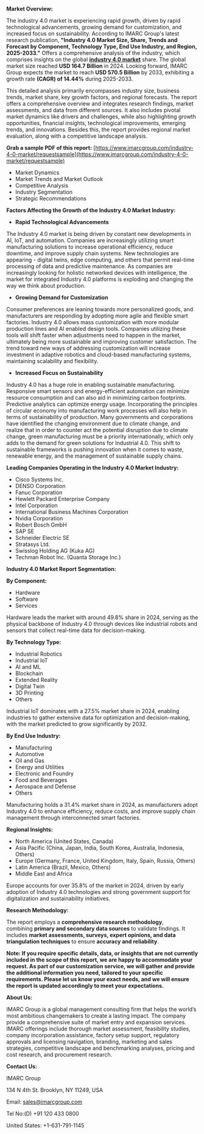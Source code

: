 **Market Overview:**

The industry 4.0 market is experiencing rapid growth, driven by rapid technological advancements, growing demand for customization, and increased focus on sustainability. According to IMARC Group's latest research publication, **"Industry 4.0 Market Size, Share, Trends and Forecast by Component, Technology Type, End Use Industry, and Region, 2025-2033."** Offers a comprehensive analysis of the industry, which comprises insights on the global **[industry 4.0 market](https://www.imarcgroup.com/industry-4-0-market)** share. The global market size reached **USD 164.7 Billion** in 2024. Looking forward, IMARC Group expects the market to reach **USD 570.5 Billion** by 2033, exhibiting a growth rate **(CAGR) of 14.44%** during 2025-2033.

This detailed analysis primarily encompasses industry size, business trends, market share, key growth factors, and regional forecasts. The report offers a comprehensive overview and integrates research findings, market assessments, and data from different sources. It also includes pivotal market dynamics like drivers and challenges, while also highlighting growth opportunities, financial insights, technological improvements, emerging trends, and innovations. Besides this, the report provides regional market evaluation, along with a competitive landscape analysis.

**Grab a sample PDF of this report:** [https://www.imarcgroup.com/industry-4-0-market/requestsample](https://www.imarcgroup.com/industry-4-0-market/requestsample)

*   Market Dynamics
*   Market Trends and Market Outlook
*   Competitive Analysis
*   Industry Segmentation
*   Strategic Recommendations

**Factors Affecting the Growth of the Industry 4.0 Market Industry:**

*   **Rapid Technological Advancements**

The Industry 4.0 market is being driven by constant new developments in AI, IoT, and automation. Companies are increasingly utilizing smart manufacturing solutions to increase operational efficiency, reduce downtime, and improve supply chain systems. New technologies are appearing - digital twins, edge computing, and others that permit real-time processing of data and predictive maintenance. As companies are increasingly looking for holistic networked devices with intelligence, the market for integrated Industry 4.0 platforms is exploding and changing the way we think about production.

*   **Growing Demand for Customization**

Consumer preferences are leaning towards more personalized goods, and manufacturers are responding by adopting more agile and flexible smart factories. Industry 4.0 allows mass customization with more modular production lines and AI enabled design tools. Companies utilizing these tools will shift faster when adjustments need to happen in the market, ultimately being more sustainable and improving customer satisfaction. The trend toward new ways of addressing customization will increase investment in adaptive robotics and cloud-based manufacturing systems, maintaining scalability and flexibility.

*   **Increased Focus on Sustainability**

Industry 4.0 has a huge role in enabling sustainable manufacturing. Responsive smart sensors and energy-efficient automation can minimize resource consumption and can also aid in minimizing carbon footprints. Predictive analytics can optimize energy usage. Incorporating the principles of circular economy into manufacturing work processes will also help in terms of sustainability of production. Many governments and corporations have identified the changing environment due to climate change, and realize that in order to counter act the potential disruption due to climate change, green manufacturing must be a priority internationally, which only adds to the demand for green solutions for Industrial 4.0. This shift to sustainable frameworks is pushing innovation when it comes to waste, renewable energy, and the management of sustainable supply chains.

**Leading Companies Operating in the Industry 4.0 Market Industry:**

*   Cisco Systems Inc.
*   DENSO Corporation
*   Fanuc Corporation
*   Hewlett Packard Enterprise Company
*   Intel Corporation
*   International Business Machines Corporation
*   Nvidia Corporation
*   Robert Bosch GmbH
*   SAP SE
*   Schneider Electric SE
*   Stratasys Ltd.
*   Swisslog Holding AG (Kuka AG)
*   Techman Robot Inc. (Quanta Storage Inc.)

**Industry 4.0 Market Report Segmentation:**

**By Component:**

*   Hardware
*   Software
*   Services

Hardware leads the market with around 49.8% share in 2024, serving as the physical backbone of Industry 4.0 through devices like industrial robots and sensors that collect real-time data for decision-making.

**By Technology Type:**

*   Industrial Robotics
*   Industrial IoT
*   AI and ML
*   Blockchain
*   Extended Reality
*   Digital Twin
*   3D Printing
*   Others

Industrial IoT dominates with a 27.5% market share in 2024, enabling industries to gather extensive data for optimization and decision-making, with the market predicted to grow significantly by 2032.

**By End Use Industry:**

*   Manufacturing
*   Automotive
*   Oil and Gas
*   Energy and Utilities
*   Electronic and Foundry
*   Food and Beverages
*   Aerospace and Defense
*   Others

Manufacturing holds a 31.4% market share in 2024, as manufacturers adopt Industry 4.0 to enhance efficiency, reduce costs, and improve supply chain management through interconnected smart factories.

**Regional Insights:**

*   North America (United States, Canada)
*   Asia Pacific (China, Japan, India, South Korea, Australia, Indonesia, Others)
*   Europe (Germany, France, United Kingdom, Italy, Spain, Russia, Others)
*   Latin America (Brazil, Mexico, Others)
*   Middle East and Africa

Europe accounts for over 35.8% of the market in 2024, driven by early adoption of Industry 4.0 technologies and strong government support for digitalization and sustainability initiatives.

**Research Methodology:**

The report employs a **comprehensive research methodology**, combining **primary and secondary data sources** to validate findings. It includes **market assessments, surveys, expert opinions, and data triangulation techniques** to ensure **accuracy and reliability**.

**Note: If you require specific details, data, or insights that are not currently included in the scope of this report, we are happy to accommodate your request. As part of our customization service, we will gather and provide the additional information you need, tailored to your specific requirements. Please let us know your exact needs, and we will ensure the report is updated accordingly to meet your expectations.**

**About Us:**

IMARC Group is a global management consulting firm that helps the world’s most ambitious changemakers to create a lasting impact. The company provide a comprehensive suite of market entry and expansion services. IMARC offerings include thorough market assessment, feasibility studies, company incorporation assistance, factory setup support, regulatory approvals and licensing navigation, branding, marketing and sales strategies, competitive landscape and benchmarking analyses, pricing and cost research, and procurement research.

**Contact Us:**

IMARC Group

134 N 4th St. Brooklyn, NY 11249, USA

Email: sales@imarcgroup.com

Tel No:(D) +91 120 433 0800

United States: +1-631-791-1145
